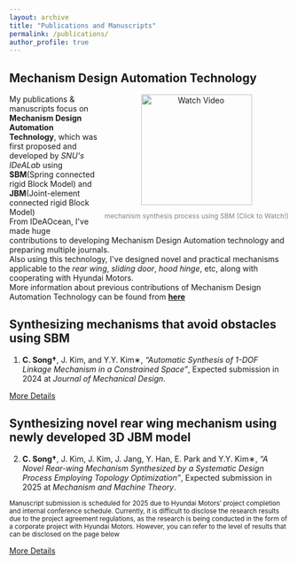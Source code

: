 ```yaml
---
layout: archive
title: "Publications and Manuscripts"
permalink: /publications/
author_profile: true
---
```


## Mechanism Design Automation Technology

<div style="float: right; margin-left: 10px; text-align: center;">
  <a href="https://www.youtube.com/watch?v=cO3l77FlimU">
    <img src="https://img.youtube.com/vi/cO3l77FlimU/0.jpg" alt="Watch Video" style="width: 200px; height: 200px;">
  </a>
  <p style="font-size: 12px; color: gray;">mechanism synthesis process using SBM (Click to Watch!)</p>
</div>

My publications & manuscripts focus on **Mechanism Design Automation Technology**, which was first proposed and developed by *SNU's IDeALab* using **SBM**(Spring connected rigid Block Model) and **JBM**(Joint-element connected rigid
Block Model)  
From IDeAOcean, I've made huge contributions to developing Mechanism Design Automation technology and preparing multiple journals.  
Also using this technology, I've designed novel and practical mechanisms applicable to the *rear wing*, *sliding door*, *hood hinge*, etc, along with cooperating with Hyundai Motors.  
More information about previous contributions of Mechanism Design Automation Technology can be found from **[here](https://ideaocean.ai/technology/)**
</div>






## Synthesizing mechanisms that avoid obstacles using SBM
1. **C. Song†**, J. Kim, and Y.Y. Kim∗, *“Automatic Synthesis of 1-DOF Linkage Mechanism in a Constrained Space”*, Expected
submission in 2024 at *Journal of Mechanical Design*.

[More Details](https://cksdml1014.github.io/chanisong//publication/2009-10-01-paper-title-number-1)


## Synthesizing novel rear wing mechanism using newly developed 3D JBM model
2. **C. Song†**, J. Kim, J. Kim, J. Jang, Y. Han, E. Park and Y.Y. Kim∗, *“A Novel Rear-wing Mechanism Synthesized by a
Systematic Design Process Employing Topology Optimization”*, Expected submission in 2025 at *Mechanism and Machine
Theory*.

<small>
Manuscript submission is scheduled for 2025 due to Hyundai Motors’ project completion and internal conference schedule.
Currently, it is difficult to disclose the research results due to the project agreement regulations, as the research is being conducted in the form of a corporate project with Hyundai Motors.
However, you can refer to the level of results that can be disclosed on the page below
</small>

[More Details](https://cksdml1014.github.io/chanisong//publication/2010-10-01-paper-title-number-2)
